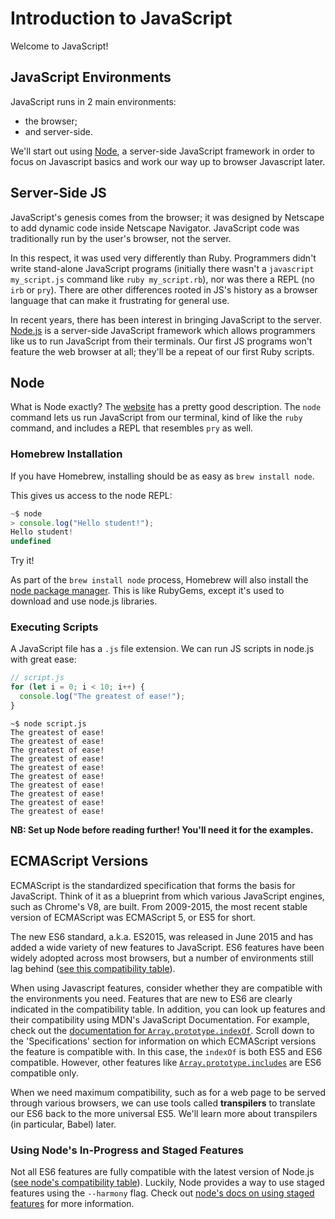 # Introduction to JavaScript

Welcome to JavaScript!

## JavaScript Environments

JavaScript runs in 2 main environments:
+ the browser;
+ and server-side.

We'll start out using [Node](#node), a server-side JavaScript framework in order
to focus on Javascript basics and work our way up to browser Javascript later.

## Server-Side JS

JavaScript's genesis comes from the browser; it was designed by Netscape to add
dynamic code inside Netscape Navigator. JavaScript code was traditionally run by
the user's browser, not the server.

In this respect, it was used very differently than Ruby. Programmers didn't
write stand-alone JavaScript programs (initially there wasn't a `javascript
my_script.js` command like `ruby my_script.rb`), nor was there a REPL (no `irb`
or `pry`). There are other differences rooted in JS's history as a browser
language that can make it frustrating for general use.

In recent years, there has been interest in bringing JavaScript to the server.
[Node.js][node-js] is a server-side JavaScript framework which allows
programmers like us to run JavaScript from their terminals. Our first JS
programs won't feature the web browser at all; they'll be a repeat of our first
Ruby scripts.

## Node

What is Node exactly? The [website][about-node] has a pretty good description.
The `node` command lets us run JavaScript from our terminal, kind of like the
`ruby` command, and includes a REPL that resembles `pry` as well.

### Homebrew Installation

If you have Homebrew, installing should be as easy as `brew install node`.

This gives us access to the node REPL:

```js
~$ node
> console.log("Hello student!");
Hello student!
undefined
```

Try it!

As part of the `brew install node` process, Homebrew will also install the
[node package manager][npm]. This is like RubyGems, except it's used to download
and use node.js libraries.

[npm]: https://www.npmjs.com/
[node-js]: http://nodejs.org/
[about-node]: https://nodejs.org/en/

### Executing Scripts

A JavaScript file has a `.js` file extension. We can run JS scripts in node.js
with great ease:

```javascript
// script.js
for (let i = 0; i < 10; i++) {
  console.log("The greatest of ease!");
}
```

```
~$ node script.js
The greatest of ease!
The greatest of ease!
The greatest of ease!
The greatest of ease!
The greatest of ease!
The greatest of ease!
The greatest of ease!
The greatest of ease!
The greatest of ease!
The greatest of ease!
```

**NB: Set up Node before reading further! You'll need it for the examples.**

[node]:
[server-side-javascript]:./server-side-javascript.md

## ECMAScript Versions

ECMAScript is the standardized specification that forms the basis for
JavaScript. Think of it as a blueprint from which various JavaScript engines,
such as Chrome's V8, are built. From 2009-2015, the most recent stable version
of ECMAScript was ECMAScript 5, or ES5 for short.

The new ES6 standard, a.k.a. ES2015, was released in June 2015 and has added a
wide variety of new features to JavaScript. ES6 features have been widely
adopted across most browsers, but a number of environments still lag behind
([see this compatibility table][compatibility-table]).

When using Javascript features, consider whether they are compatible with the
environments you need. Features that are new to ES6 are clearly indicated in the
compatibility table. In addition, you can look up features and their
compatibility using MDN's JavaScript Documentation. For example, check out the
[documentation for `Array.prototype.indexOf`][index-of]. Scroll
down to the 'Specifications' section for information on which ECMAScript
versions the feature is compatible with. In this case, the `indexOf` is both
ES5 and ES6 compatible. However, other features like
[`Array.prototype.includes`][includes] are ES6 compatible only.

When we need maximum compatibility, such as for a web page to be served through
various browsers, we can use tools called **transpilers** to translate our ES6
back to the more universal ES5. We'll learn more about transpilers (in particular, Babel) later.

[compatibility-table]: http://kangax.github.io/compat-table/es6/
[index-of]: https://developer.mozilla.org/en-US/docs/Web/JavaScript/Reference/Global_Objects/Array/indexOf
[includes]: https://developer.mozilla.org/en-US/docs/Web/JavaScript/Reference/Global_Objects/Array/includes

### Using Node's In-Progress and Staged Features

Not all ES6 features are fully compatible with the latest version of Node.js
([see node's compatibility table][compatibility]). Luckily, Node provides a way
to use staged features using the `--harmony` flag. Check out [node's docs on
using staged features][node-harmony] for more information.

[node-harmony]: https://nodejs.org/en/docs/es6/
[compatibility]: http://node.green/
